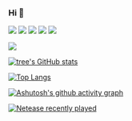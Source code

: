 ### Hi 👋

<!--
**wangtaostar/wangtaostar** is a ✨ _special_ ✨ repository because its `README.md` (this file) appears on your GitHub profile.

Here are some ideas to get you started:

- 🔭 I’m currently working on ...
- 🌱 I’m currently learning ...
- 👯 I’m looking to collaborate on ...
- 🤔 I’m looking for help with ...
- 💬 Ask me about ...
- 📫 How to reach me: ...
- 😄 Pronouns: ...
- ⚡ Fun fact: ...
-->

<!-- badge--->
![](https://img.shields.io/badge/-Nodejs-43853d?style=flat-square&logo=Node.js&logoColor=white)
![](https://img.shields.io/badge/-WebRTC-008000?style=flat-square&logo=WebRTC&labelColor=90EE90&color=fff)
![](https://img.shields.io/badge/-JavaScript-e5cd0c?style=flat-square&logo=JavaScript&labelColor=f7df1e&logoColor=000)
![](https://img.shields.io/badge/-Vue.js-29beb0?style=flat-square&logo=vue.js&labelColor=ffffff&color=4FC08D)
![](https://img.shields.io/badge/-React-29beb0?style=flat-square&logo=React&labelColor=ffffff&color=61DAFB)

![](http://antzuhl.cn:4000/get/@wangtaostar)


<!-- stats--->
[![tree's GitHub stats](https://github-readme-stats.vercel.app/api?username=wangtaostar&show_icons=true&theme=radical)](https://github.com/anuraghazra/github-readme-stats)

<!-- languages--->
[![Top Langs](https://github-readme-stats.vercel.app/api/top-langs/?username=wangtaostar&layout=compact)](https://github.com/anuraghazra/github-readme-stats)

<!-- activity--->
[![Ashutosh's github activity graph](https://activity-graph.herokuapp.com/graph?username=wangtaostar&theme=dracula)](https://github.com/ashutosh00710/github-readme-activity-graph)

[![Netease recently played](https://netease-recent-profile.vercel.app/?id=357914171&type=0)](https://netease-recent-profile.vercel.app/?id=357914171&type=0)
